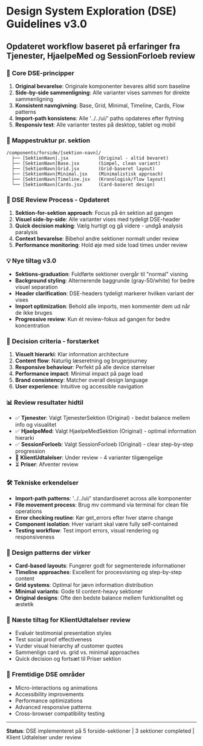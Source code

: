 # Design System Exploration (DSE) Guidelines v3.0

## Opdateret workflow baseret på erfaringer fra Tjenester, HjaelpeMed og SessionForloeb review

### 🎯 **Core DSE-principper**
1. **Original bevarelse**: Originale komponenter bevares altid som baseline
2. **Side-by-side sammenligning**: Alle varianter vises sammen for direkte sammenligning
3. **Konsistent navngivning**: Base, Grid, Minimal, Timeline, Cards, Flow patterns
4. **Import-path konsistens**: Alle '../../ui/' paths opdateres efter flytning
5. **Responsiv test**: Alle varianter testes på desktop, tablet og mobil

### 📁 **Mappestruktur pr. sektion**
```
/components/forside/[sektion-navn]/
  ├── [SektionNavn].jsx           (Original - altid bevaret)
  ├── [SektionNavn]Base.jsx       (Simpel, clean variant)
  ├── [SektionNavn]Grid.jsx       (Grid-baseret layout)
  ├── [SektionNavn]Minimal.jsx    (Minimalistisk approach)
  ├── [SektionNavn]Timeline.jsx   (Kronologisk/flow layout)
  └── [SektionNavn]Cards.jsx      (Card-baseret design)
```

### 🔄 **DSE Review Process - Opdateret**
1. **Sektion-for-sektion approach**: Focus på én sektion ad gangen
2. **Visuel side-by-side**: Alle varianter vises med tydeligt DSE-header
3. **Quick decision making**: Vælg hurtigt og gå videre - undgå analysis paralysis
4. **Context bevarelse**: Bibehol andre sektioner normalt under review
5. **Performance monitoring**: Hold øje med side load times under review

### 💡 **Nye tiltag v3.0**
- **Sektions-graduation**: Fuldførte sektioner overgår til "normal" visning
- **Background styling**: Alternerende baggrunde (gray-50/white) for bedre visuel separation
- **Header clarification**: DSE-headers tydeligt markerer hvilken variant der vises
- **Import optimization**: Behold alle imports, men kommentér dem ud når de ikke bruges
- **Progressive review**: Kun ét review-fokus ad gangen for bedre koncentration

### 🚀 **Decision criteria - forstærket**
1. **Visuelt hierarki**: Klar information architecture
2. **Content flow**: Naturlig læseretning og brugerjourney
3. **Responsive behaviour**: Perfekt på alle device størrelser
4. **Performance impact**: Minimal impact på page load
5. **Brand consistency**: Matcher overall design language
6. **User experience**: Intuitive og accessible navigation

### 📊 **Review resultater hidtil**
- ✅ **Tjenester**: Valgt TjenesterSektion (Original) - bedst balance mellem info og visualitet
- ✅ **HjaelpeMed**: Valgt HjaelpeMedSektion (Original) - optimal information hierarki
- ✅ **SessionForloeb**: Valgt SessionForloeb (Original) - clear step-by-step progression
- 🔄 **KlientUdtalelser**: Under review - 4 varianter tilgængelige
- ⏳ **Priser**: Afventer review

### 🛠 **Tekniske erkendelser**
- **Import-path patterns**: '../../ui/' standardiseret across alle komponenter
- **File movement process**: Brug mv command via terminal for clean file operations
- **Error checking routine**: Kør get_errors efter hver større change
- **Component isolation**: Hver variant skal være fully self-contained
- **Testing workflow**: Test import errors, visual rendering og responsiveness

### 🎨 **Design patterns der virker**
- **Card-based layouts**: Fungerer godt for segmenterede informationer
- **Timeline approaches**: Excellent for procesvisning og step-by-step content
- **Grid systems**: Optimal for jævn information distribution
- **Minimal variants**: Gode til content-heavy sektioner
- **Original designs**: Ofte den bedste balance mellem funktionalitet og æstetik

### 📝 **Næste tiltag for KlientUdtalelser review**
- Evaluér testimonial presentation styles
- Test social proof effectiveness
- Vurder visual hierarchy af customer quotes
- Sammenlign card vs. grid vs. minimal approaches
- Quick decision og fortsæt til Priser sektion

### 🔮 **Fremtidige DSE områder**
- Micro-interactions og animations
- Accessibility improvements
- Performance optimizations
- Advanced responsive patterns
- Cross-browser compatibility testing

---

**Status**: DSE implementeret på 5 forside-sektioner | 3 sektioner completed | Klient Udtalelser under review
